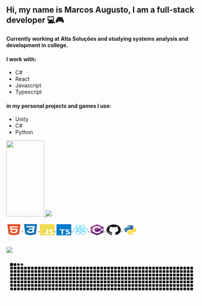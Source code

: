 ## Hi, my name is Marcos Augusto, I am a full-stack developer 💻🎮
#### Currently working at Alta Soluções and studying systems analysis and development in college.
#### I work with:
<ul>
 <li>
  C#
 </li>
  <li>
  React 
 </li>
  <li>
  Javascript
 </li>
  <li>
  Typescript
 </li>
</ul>

#### in my personal projects and games I use:
<ul>
 <li>
  Unity
 </li>
  <li>
  C#
 </li>
  <li>
  Python
 </li>
</ul>


 <div>
  <a href="https://github.com/luiys">
  <img height="200em" width="100em" src="https://github-readme-stats.vercel.app/api?username=mquiuqui&show_icons=true&theme=synthwave&include_all_commits=true&count_private=true"/>
  <img height="200em" src="https://github-readme-stats.vercel.app/api/top-langs/?username=mquiuqui&layout=compact&langs_count=7&theme=synthwave"/>
</div>
  
  <div style="display: inline_block"><br>
    <img align="center" alt="MARCOS-HTML" height="30" width="40" src="https://raw.githubusercontent.com/devicons/devicon/master/icons/html5/html5-plain.svg">
    <img align="center" alt="MARCOS-CSS" height="30" width="40" src="https://raw.githubusercontent.com/devicons/devicon/master/icons/css3/css3-plain.svg">
    <img align="center" alt="MARCOS-Js" height="30" width="40" src="https://raw.githubusercontent.com/devicons/devicon/master/icons/javascript/javascript-plain.svg">
    <img align="center" alt="MARCOS-Ts" height="30" width="40" src="https://raw.githubusercontent.com/devicons/devicon/master/icons/typescript/typescript-plain.svg">
    <img align="center" alt="MARCOS-React" height="30" width="40" src="https://raw.githubusercontent.com/devicons/devicon/master/icons/react/react-original.svg">
    <img align="center" alt="MARCOS-CSHARP" height="30" width="40" src="https://github.com/devicons/devicon/blob/master/icons/csharp/csharp-original.svg">
    <img align="center" alt="MARCOS-GIT" height="30" width="40" src="https://github.com/devicons/devicon/blob/master/icons/github/github-original.svg">
    <img align="center" alt="MARCOS-GIT" height="30" width="40" src="https://github.com/devicons/devicon/blob/master/icons/python/python-original.svg">
  


  </div>
  
  ##
 
  <div>
    <a href = "mailto:marcosaquiuqui@gmail.com"><img src="https://img.shields.io/badge/-Gmail-%23333?style=for-the-badge&logo=gmail&logoColor=red" target="_blank"></a>
    
   ![Snake animation](https://github.com/mquiuqui/mquiuqui/blob/output/github-contribution-grid-snake.svg)
   
  </div>
   

